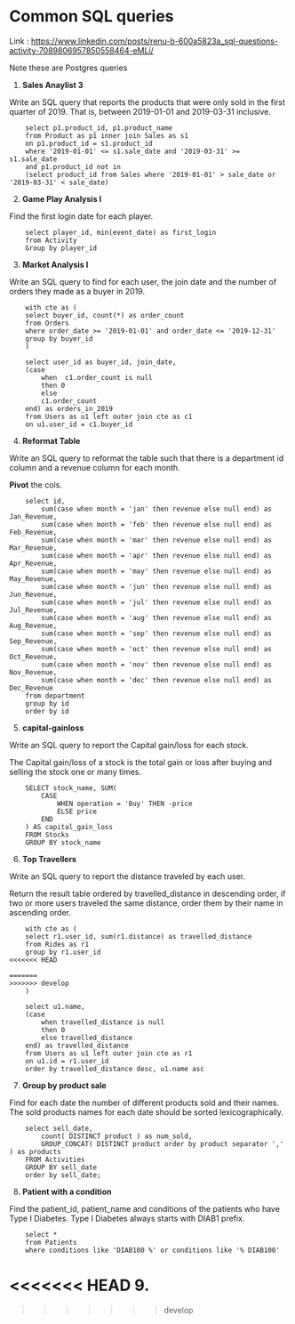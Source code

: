 # Common SQL queries

Link : https://www.linkedin.com/posts/renu-b-600a5823a_sql-questions-activity-7089806957850558464-eMLi/

Note these are Postgres queries

1. **Sales Anaylist 3**

Write an SQL query that reports the products that were only sold in the first quarter of 2019. That is, between 2019-01-01 and 2019-03-31 inclusive.

```
    select p1.product_id, p1.product_name 
    from Product as p1 inner join Sales as s1
    on p1.product_id = s1.product_id
    where '2019-01-01' <= s1.sale_date and '2019-03-31' >= s1.sale_date
    and p1.product_id not in 
    (select product_id from Sales where '2019-01-01' > sale_date or '2019-03-31' < sale_date)

```

2. **Game Play Analysis I**

Find the first login date for each player.

```
    select player_id, min(event_date) as first_login
    from Activity
    Group by player_id
```

3. **Market Analysis I**

Write an SQL query to find for each user, the join date and the number of orders they made as a buyer in 2019.


```
    with cte as (
    select buyer_id, count(*) as order_count
    from Orders
    where order_date >= '2019-01-01' and order_date <= '2019-12-31'
    group by buyer_id
    )

    select user_id as buyer_id, join_date, 
    (case 
        when  c1.order_count is null
        then 0
        else
        c1.order_count
    end) as orders_in_2019
    from Users as u1 left outer join cte as c1
    on u1.user_id = c1.buyer_id
```

4. **Reformat Table**

Write an SQL query to reformat the table such that there is a department id column and a revenue column for each month.

**Pivot** the cols.

```
    select id, 
        sum(case when month = 'jan' then revenue else null end) as Jan_Revenue,
        sum(case when month = 'feb' then revenue else null end) as Feb_Revenue,
        sum(case when month = 'mar' then revenue else null end) as Mar_Revenue,
        sum(case when month = 'apr' then revenue else null end) as Apr_Revenue,
        sum(case when month = 'may' then revenue else null end) as May_Revenue,
        sum(case when month = 'jun' then revenue else null end) as Jun_Revenue,
        sum(case when month = 'jul' then revenue else null end) as Jul_Revenue,
        sum(case when month = 'aug' then revenue else null end) as Aug_Revenue,
        sum(case when month = 'sep' then revenue else null end) as Sep_Revenue,
        sum(case when month = 'oct' then revenue else null end) as Oct_Revenue,
        sum(case when month = 'nov' then revenue else null end) as Nov_Revenue,
        sum(case when month = 'dec' then revenue else null end) as Dec_Revenue
    from department
    group by id
    order by id
```

5. **capital-gainloss**

Write an SQL query to report the Capital gain/loss for each stock.

The Capital gain/loss of a stock is the total gain or loss after buying and selling the stock one or many times.
```
    SELECT stock_name, SUM(
        CASE
            WHEN operation = 'Buy' THEN -price
            ELSE price
        END
    ) AS capital_gain_loss
    FROM Stocks
    GROUP BY stock_name
```

6. **Top Travellers**

Write an SQL query to report the distance traveled by each user.

Return the result table ordered by travelled_distance in descending order, if two or more users traveled the same distance, 
order them by their name in ascending order.

```
    with cte as (
    select r1.user_id, sum(r1.distance) as travelled_distance
    from Rides as r1
    group by r1.user_id
<<<<<<< HEAD

=======
>>>>>>> develop
    )

    select u1.name, 
    (case 
        when travelled_distance is null
        then 0
        else travelled_distance
    end) as travelled_distance
    from Users as u1 left outer join cte as r1 
    on u1.id = r1.user_id
    order by travelled_distance desc, u1.name asc
```

7. **Group by product sale** 

Find for each date the number of different products sold and their names.
The sold products names for each date should be sorted lexicographically.

```
    select sell_date, 
        count( DISTINCT product ) as num_sold,
        GROUP_CONCAT( DISTINCT product order by product separator ',' ) as products
    FROM Activities 
    GROUP BY sell_date 
    order by sell_date;
```

8. **Patient with a condition** 

Find the patient_id, patient_name and conditions of the patients who have Type I Diabetes. Type I Diabetes always starts with DIAB1 prefix.

```
    select * 
    from Patients 
    where conditions like 'DIAB100 %' or conditions like '% DIAB100' 
```

<<<<<<< HEAD
9. 
=======
>>>>>>> develop

